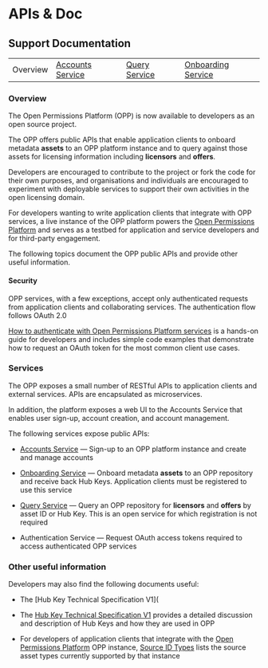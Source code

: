 <!--
(C) Copyright Digital Catapult Limited 2016
 -->

# APIs & Doc

## Support Documentation

|||||
|----|---|---|---|
|Overview | [Accounts Service](account-toc.md) | [Query Service](query-toc.md) | [Onboarding Service](onboard-toc.md) |

### Overview

The Open Permissions Platform (OPP) is now available to developers as
an open source project.

The OPP offers public APIs that enable application clients to onboard
metadata **assets** to an OPP platform instance and to query against
those assets for licensing information including **licensors** and
**offers**.

Developers are encouraged to contribute to the project or fork the
code for their own purposes, and organisations and individuals are
encouraged to experiment with deployable services to support their own
activities in the open licensing domain.

For developers wanting to write application clients that integrate
with OPP services, a live instance of the OPP platform powers the
[Open Permissions Platform](http://www.openpermissions.org) and serves as a testbed
for application and service developers and for third-party engagement.

The following topics document the OPP public APIs and provide other
useful information.

#### Security

OPP services, with a few exceptions, accept only authenticated
requests from application clients and collaborating services. The
authentication flow follows OAuth 2.0

[How to authenticate with Open Permissions Platform services](https://github.com/openpermissions/auth-srv/blob/master/documents/markdown/how-to-auth.md)
is a hands-on guide for developers and includes simple code examples
that demonstrate how to request an OAuth token for the most common
client use cases.

### Services

The OPP exposes a small number of RESTful APIs to application clients
and external services. APIs are encapsulated as microservices.

In addition, the platform exposes a web UI to the Accounts Service
that enables user sign-up, account creation, and account management.

The following services expose public APIs:

+ [Accounts Service](account-toc.md) &mdash; Sign-up to an OPP platform
  instance and create and manage accounts

+ [Onboarding Service](onboard-toc.md) &mdash; Onboard metadata **assets** to
  an OPP repository and receive back Hub Keys. Application clients
  must be registered to use this service

+ [Query Service](query-toc.md) &mdash; Query an OPP repository for
  **licensors** and **offers** by asset ID or Hub Key. This is an open
  service for which registration is not required

+ Authentication Service &mdash; Request OAuth access tokens required
  to access authenticated OPP services

### Other useful information

Developers may also find the following documents useful:

+ The [Hub Key Technical Specification V1](
+ The [Hub Key Technical Specification V1](../arch/TECHSPEC_V1.md)
provides a detailed discussion and description of Hub Keys and how
they are used in OPP

+ For developers of application clients that integrate with the
  [Open Permissions Platform](http://www.openpermissions.org) OPP instance,
  [Source ID Types](../types/source-id-types.md)
  lists the source asset types currently supported by that instance
